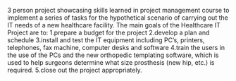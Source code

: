 3 person project showcasing skills learned in project management course to implement a series of tasks for the hypothetical scenario of carrying out the IT needs of a new healthcare facility.
The main goals of the Healthcare IT Project are to:
1.prepare a budget for the project
2.develop a plan and schedule
3.install and test the IT equipment including PC’s, printers, telephones, fax machine, computer desks and software
4.train the users in the use of the PCs and the new orthopedic templating software, which is used to help surgeons determine what size prosthesis (new hip, etc.) is required.
5.close out the project appropriately.
